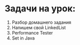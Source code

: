 # Задачи на урок:
1. Разбор домашнего задания
2. Напишем свой LinkedList
4. Performance Tester
5. Set in Java





